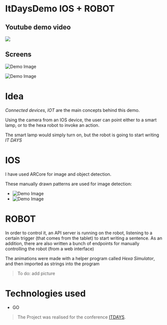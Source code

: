 # ItDaysDemo IOS + ROBOT

## Youtube demo video
[![](http://img.youtube.com/vi/5WrTGGZzSMA/0.jpg)](http://www.youtube.com/watch?v=5WrTGGZzSMA "Youtube demo video")

## Screens
![Demo Image ](https://github.com/msorins/ITDaysDemo-HexaWriting/blob/master/1.png?raw=true "Demo Image")

![Demo Image ](https://github.com/msorins/ITDaysDemo-HexaWriting/blob/master/2.png?raw=true "Demo Image")

# Idea
*Connected devices*, *IOT* are the main concepts behind this demo.

Using the camera from an IOS device, the user can point either to a smart lamp, or to the hexa robot to invoke an action.

The smart lamp would simply turn on, but the robot is going to start writing *IT DAYS*

# IOS
I have used ARCore for image and object detection.


These manually drawn patterns are used for image detection:
* ![Demo Image ](https://github.com/msorins/ITDaysDemo-HexaWriting/blob/master/3.png?raw=true "Demo Image")
* ![Demo Image ](https://github.com/msorins/ITDaysDemo-HexaWriting/blob/master/4.jpg?raw=true "Demo Image")

# ROBOT
In order to control it, an API server is running on the robot, listening to a certain trigger (that comes from the tablet) to start writing a sentence. As an addition, there are also written a bunch of endpoints for manually controlling the robot (from a web interface)

The animations were made with a helper program called *Hexa Simulator*, and then imported as strings into the program

> To do: add picture


# Technologies used

* GO


> The Project was realised for the conference [ITDAYS](https://www.itdays.ro/speaker/sorin-sebastian).